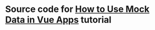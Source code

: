 # Source code for [How to Use Mock Data in Vue Apps](https://tahazsh.com/use-mock-data-in-vue) tutorial